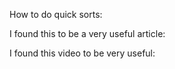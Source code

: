 How to do quick sorts:

I found this to be a very useful article:


I found this video to be very useful: